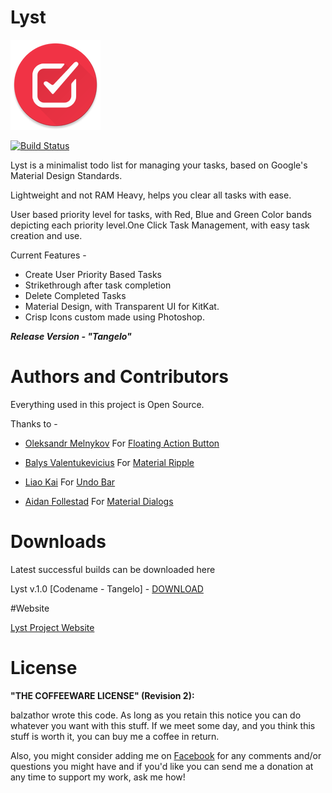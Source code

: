 Lyst
===========



![Launcher Icon](/app/src/main/res/drawable-xxhdpi/logo_splash.png)


[![Build Status](https://travis-ci.org/balzathor/Lyst.svg?branch=master)](https://travis-ci.org/balzathor/Lyst)


Lyst is a minimalist todo list for managing your tasks, based on Google's Material Design Standards. 

Lightweight and not RAM Heavy, helps you clear all tasks with ease.

User based priority level for tasks, with Red, Blue and Green Color bands depicting each priority level.One Click Task Management, with easy task creation and use.

Current Features -

* Create User Priority Based Tasks
* Strikethrough after task completion
* Delete Completed Tasks
* Material Design, with Transparent UI for KitKat.
* Crisp Icons custom made using Photoshop.



***Release Version - "Tangelo"***




# Authors and Contributors

Everything used in this project is Open Source.

Thanks to -

* [Oleksandr Melnykov](https://github.com/makovkastar) For [Floating Action Button](https://github.com/makovkastar/FloatingActionButton)

* [Balys Valentukevicius](https://github.com/balysv) For [Material Ripple](https://github.com/balysv/material-ripple)

* [Liao Kai](https://github.com/soarcn) For [Undo Bar](https://github.com/soarcn/UndoBar)

* [Aidan Follestad](https://github.com/afollestad) For [Material Dialogs](https://github.com/afollestad/material-dialogs)





# Downloads

Latest successful builds can be downloaded here

Lyst v.1.0 [Codename - Tangelo] - [DOWNLOAD](https://www.dropbox.com/s/7706crdgmdceb5x/Lyst%20%5B1.0%20Codename%20Tangelo%5D.apk?dl=0)



#Website

[Lyst Project Website](https://balzathor.github.io/Lyst/)



License
=======

**"THE COFFEEWARE LICENSE" (Revision 2):**

balzathor wrote this code. As long as you retain this notice you
can do whatever you want with this stuff. If we meet some day, and you think 
this stuff is worth it, you can buy me a coffee in return. 

Also, you might consider adding me on [Facebook](https://www.facebook.com/profile.php?id=100009288115463) for any comments and/or 
questions you might have and if you'd like you can send me a donation at any time to support my work, ask me how!
